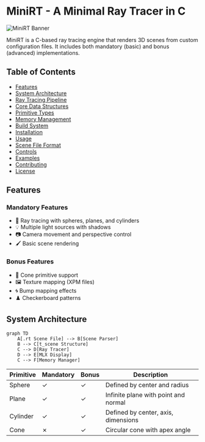 # MiniRT - A Minimal Ray Tracer in C

![MiniRT Banner](https://via.placeholder.com/1200x400?text=MiniRT+Ray+Tracing+Renderer)

MiniRT is a C-based ray tracing engine that renders 3D scenes from custom configuration files. It includes both mandatory (basic) and bonus (advanced) implementations.

## Table of Contents
- [Features](#features)
- [System Architecture](#system-architecture)
- [Ray Tracing Pipeline](#ray-tracing-pipeline)
- [Core Data Structures](#core-data-structures)
- [Primitive Types](#primitive-types)
- [Memory Management](#memory-management)
- [Build System](#build-system)
- [Installation](#installation)
- [Usage](#usage)
- [Scene File Format](#scene-file-format)
- [Controls](#controls)
- [Examples](#examples)
- [Contributing](#contributing)
- [License](#license)

## Features

### Mandatory Features
- 🎯 Ray tracing with spheres, planes, and cylinders
- 💡 Multiple light sources with shadows
- 📷 Camera movement and perspective control
- 🖌️ Basic scene rendering

### Bonus Features
- 🔺 Cone primitive support
- 🖼️ Texture mapping (XPM files)
- 🌀 Bump mapping effects
- ♟️ Checkerboard patterns

## System Architecture

```mermaid
graph TD
    A[.rt Scene File] --> B[Scene Parser]
    B --> C[t_scene Structure]
    C --> D[Ray Tracer]
    D --> E[MLX Display]
    C --> F[Memory Manager]

```

| Primitive  | Mandatory | Bonus | Description                          |
|------------|-----------|-------|--------------------------------------|
| Sphere     | ✓         | ✓     | Defined by center and radius         |
| Plane      | ✓         | ✓     | Infinite plane with point and normal |
| Cylinder   | ✓         | ✓     | Defined by center, axis, dimensions  |
| Cone       | ✗         | ✓     | Circular cone with apex angle        |
